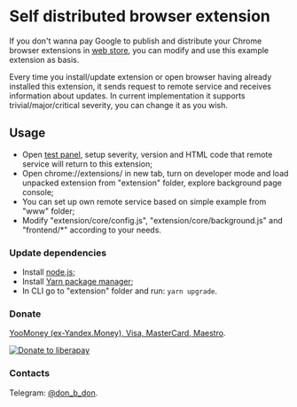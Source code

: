 # Self distributed browser extension

If you don't wanna pay Google to publish and distribute your
Chrome browser extensions in
[web store](https://chrome.google.com/webstore/category/extensions),
you can modify and use this example extension as basis.

Every time you install/update extension or open browser having
already installed this extension, it sends request to remote
service and receives information about updates. In current
implementation it supports trivial/major/critical severity, you can
change it as you wish. 

## Usage

* Open [test panel](http://distribution.rf.gd/api/1.0/test/panel.php),
setup severity, version and HTML code that remote service will return 
to this extension;
* Open chrome://extensions/ in new tab, turn on developer mode and load
unpacked extension from "extension" folder, explore background page
console;
* You can set up own remote service based on simple example from "www"
folder;
* Modify "extension/core/config.js", "extension/core/background.js" and
"frontend/*" according to your needs. 

### Update dependencies
* Install [node.js](https://nodejs.org/en/download/);
* Install [Yarn package manager](https://yarnpkg.com/getting-started/install);
* In CLI go to "extension" folder and run: `yarn upgrade`.

### Donate
[YooMoney (ex-Yandex.Money), Visa, MasterCard, Maestro](https://https://yoomoney.ru/to/41001351141494).

[![Donate to liberapay](http://img.shields.io/liberapay/receives/don.bidon.svg?logo=liberapay)](https://liberapay.com/don.bidon/donate)

### Contacts
Telegram: [@don_b_don](https://t.me/don_b_don).
